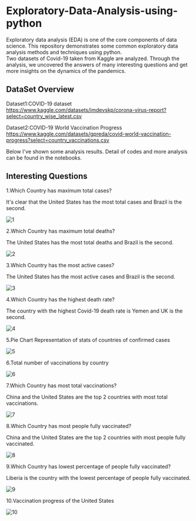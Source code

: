 # Exploratory-Data-Analysis-using-python
Exploratory data analysis (EDA) is one of the core components of data science. This repository demonstrates some common exploratory data analysis methods and techniques using python.  
Two datasets of Covid-19 taken from Kaggle are analyzed. Through the analysis, we uncovered the answers of many interesting questions and get more insights on the dynamics of the pandemics.

## DataSet Overview
Dataset1:COVID-19 dataset
https://www.kaggle.com/datasets/imdevskp/corona-virus-report?select=country_wise_latest.csv

Dataset2:COVID-19 World Vaccination Progress
https://www.kaggle.com/datasets/gpreda/covid-world-vaccination-progress?select=country_vaccinations.csv

Below I've shown some analysis results. Detail of codes and more analysis can be found in the notebooks.

## Interesting  Questions
1.Which Country has maximum total cases?

It's clear that the United States has the most total cases and Brazil is the second.

![1](https://user-images.githubusercontent.com/50339450/167235139-b60fac2c-6f15-48a0-97b2-0c7c59ba5fa0.png)

2.Which Country has maximum total deaths?

The United States has the most total deaths and Brazil is the second.

![2](https://user-images.githubusercontent.com/50339450/167235368-f59eca94-22a3-44a3-b620-ad3417dd2436.png)

3.Which Country has the most active cases?

The United States has the most active cases and Brazil is the second.

![3](https://user-images.githubusercontent.com/50339450/167235375-c0c58300-3e93-4602-aff2-b2b1c076934b.png)

4.Which Country has the highest death rate?

The country with the highest Covid-19 death rate is Yemen and UK is the second.

![4](https://user-images.githubusercontent.com/50339450/167235469-eaaf8d8a-bd5d-447d-8901-7eea2c6a5d67.png)

5.Pie Chart Representation of stats of countries of confirmed cases

![5](https://user-images.githubusercontent.com/50339450/167235497-f3407f67-929b-4267-986b-e818205c0551.png)

6.Total number of vaccinations by country

![6](https://user-images.githubusercontent.com/50339450/167235723-60071314-fa96-4950-80a3-66f2a7b2ce04.png)

7.Which Country has most total vaccinations?

China and the United States are the top 2 countries with most total vaccinations.

![7](https://user-images.githubusercontent.com/50339450/167235754-2fe2ec93-4b19-47b5-92c9-be729c34739e.png)

8.Which Country has most people fully vaccinated?

China and the United States are the top 2 countries with most people fully vaccinated.

![8](https://user-images.githubusercontent.com/50339450/167235768-7d67d555-6be3-4243-860d-c153e73fe644.png)

9.Which Country has lowest percentage of people fully vaccinated?

Liberia is the country with the lowest percentage of people fully vaccinated.

![9](https://user-images.githubusercontent.com/50339450/167235824-d4f48870-740e-4b35-b790-0a39d52f4885.png)

10.Vaccination progress of the United States

![10](https://user-images.githubusercontent.com/50339450/167235838-017a5a8b-053e-43eb-a9ec-0a9ccb230eda.png)




